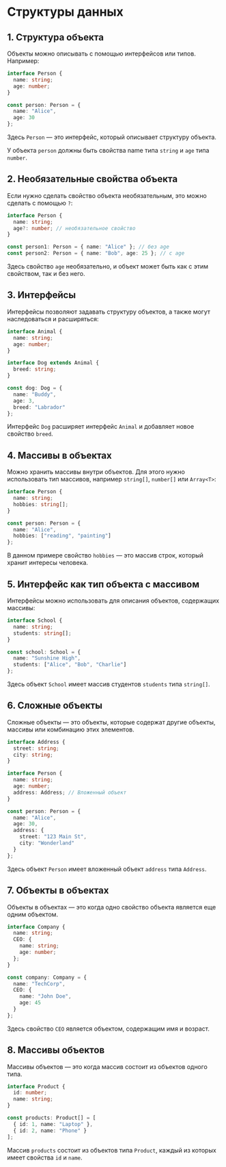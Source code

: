 # Структуры данных
## 1. Структура объекта
Объекты можно описывать с помощью интерфейсов или типов. Например:
```typescript
interface Person {
  name: string;
  age: number;
}

const person: Person = {
  name: "Alice",
  age: 30
};
```
Здесь `Person` — это интерфейс, который описывает структуру объекта. 

У объекта `person` должны быть свойства name типа `string` и `age` типа `number`.

## 2. Необязательные свойства объекта
Если нужно сделать свойство объекта необязательным, это можно сделать с помощью `?`:
```typescript
interface Person {
  name: string;
  age?: number; // необязательное свойство
}

const person1: Person = { name: "Alice" }; // без age
const person2: Person = { name: "Bob", age: 25 }; // с age
```

Здесь свойство `age` необязательно, и объект может быть как с этим свойством, так и без него.

## 3. Интерфейсы
Интерфейсы позволяют задавать структуру объектов, а также могут наследоваться и расширяться:
```typescript
interface Animal {
  name: string;
  age: number;
}

interface Dog extends Animal {
  breed: string;
}

const dog: Dog = {
  name: "Buddy",
  age: 3,
  breed: "Labrador"
};
```
Интерфейс `Dog` расширяет интерфейс `Animal` и добавляет новое свойство `breed`.

## 4. Массивы в объектах
Можно хранить массивы внутри объектов. Для этого нужно использовать тип массивов, например `string[]`, `number[]` или `Array<T>`:
```typescript
interface Person {
  name: string;
  hobbies: string[];
}

const person: Person = {
  name: "Alice",
  hobbies: ["reading", "painting"]
};
```

В данном примере свойство `hobbies` — это массив строк, который хранит интересы человека.

## 5. Интерфейс как тип объекта с массивом
Интерфейсы можно использовать для описания объектов, содержащих массивы:
```typescript
interface School {
  name: string;
  students: string[];
}

const school: School = {
  name: "Sunshine High",
  students: ["Alice", "Bob", "Charlie"]
};
```

Здесь объект `School` имеет массив студентов `students` типа `string[]`.

## 6. Сложные объекты
Сложные объекты — это объекты, которые содержат другие объекты, массивы или комбинацию этих элементов.
```typescript
interface Address {
  street: string;
  city: string;
}

interface Person {
  name: string;
  age: number;
  address: Address; // Вложенный объект
}

const person: Person = {
  name: "Alice",
  age: 30,
  address: {
    street: "123 Main St",
    city: "Wonderland"
  }
};
```

Здесь объект `Person` имеет вложенный объект `address` типа `Address`.

## 7. Объекты в объектах
Объекты в объектах — это когда одно свойство объекта является еще одним объектом.
```typescript
interface Company {
  name: string;
  CEO: {
    name: string;
    age: number;
  };
}

const company: Company = {
  name: "TechCorp",
  CEO: {
    name: "John Doe",
    age: 45
  }
};
```

Здесь свойство `CEO` является объектом, содержащим имя и возраст.

## 8. Массивы объектов
Массивы объектов — это когда массив состоит из объектов одного типа.
```typescript
interface Product {
  id: number;
  name: string;
}

const products: Product[] = [
  { id: 1, name: "Laptop" },
  { id: 2, name: "Phone" }
];
```

Массив `products` состоит из объектов типа `Product`, каждый из которых имеет свойства `id` и `name`.
